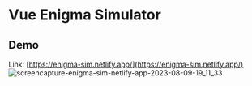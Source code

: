 # Vue Enigma Simulator

## Demo
Link: [https://enigma-sim.netlify.app/](https://enigma-sim.netlify.app/)
![screencapture-enigma-sim-netlify-app-2023-08-09-19_11_33](https://github.com/danto66/vue_enigma-sim/assets/45547518/a4a40e1f-dac3-4205-b052-c7285fc952ab)
